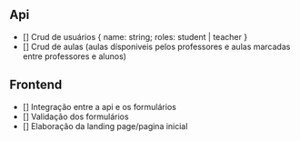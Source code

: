## Api

- [] Crud de usuários { name: string; roles: student | teacher }
- [] Crud de aulas (aulas dísponiveis pelos professores e aulas marcadas entre professores e alunos)

## Frontend

- [] Integração entre a api e os formulários
- [] Validação dos formulários
- [] Elaboração da landing page/pagina inicial
